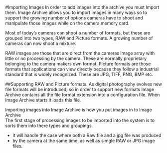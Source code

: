 #Importing Images
In order to add images into the archive you must Import them.  Image Archive allows you to import images in many ways so to support the growing number of options cameras have to shoot and manipulate those images while on the camera memory card.

Most of today’s cameras can shoot a number of formats, but these are grouped into two types,  RAW and Picture formats. A growing number of cameras can now shoot a mixture. 

RAW images are those that are direct from the cameras image array with little or no processing by the camera. These are normally proprietary belonging to the camera makers own format.
Picture formats are those formats that applications can view directly because they follow a industrial standard that is widely recognized. These are JPG, TIFF, PNG, BMP etc.

##Supporting RAW and Picture formats.
As digital photography evolves new file formats will be introduced, so in order to support new formats Image Archive contains all the file format extension into a configuration file. When Image Archive starts it loads this file. 

Importing images into Image Archive is how you put images in to Image Archive  
The first stage of processing images to be imported into the system is to sorts them into there types and groupings.

 * It will handle the case where both a Raw file and a jpg file was produced
 * by the camera at the same time, as well as simgle RAW or JPG image files.


